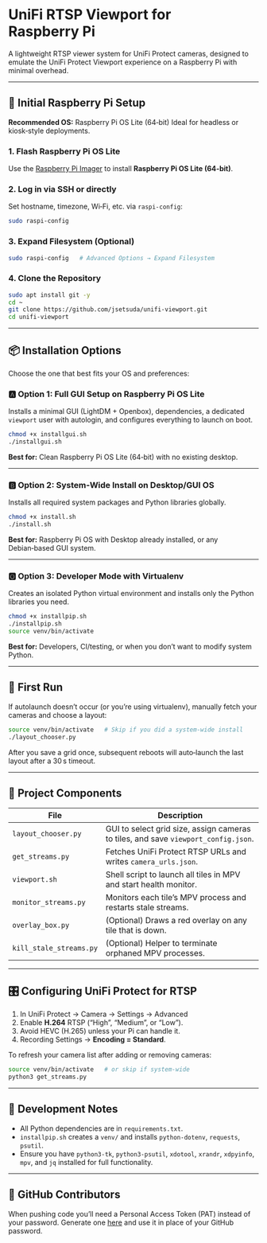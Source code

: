 # UniFi RTSP Viewport for Raspberry Pi

A lightweight RTSP viewer system for UniFi Protect cameras, designed to emulate the UniFi Protect Viewport experience on a Raspberry Pi with minimal overhead.

---

## 🧰 Initial Raspberry Pi Setup

**Recommended OS:** Raspberry Pi OS Lite (64‑bit)
Ideal for headless or kiosk‑style deployments.

### 1. Flash Raspberry Pi OS Lite

Use the [Raspberry Pi Imager](https://www.raspberrypi.com/software/) to install **Raspberry Pi OS Lite (64‑bit)**.

### 2. Log in via SSH or directly

Set hostname, timezone, Wi‑Fi, etc. via `raspi-config`:

```bash
sudo raspi-config
```

### 3. Expand Filesystem (Optional)

```bash
sudo raspi-config   # Advanced Options → Expand Filesystem
```

### 4. Clone the Repository

```bash
sudo apt install git -y
cd ~
git clone https://github.com/jsetsuda/unifi-viewport.git
cd unifi-viewport
```

---

## 📦 Installation Options

Choose the one that best fits your OS and preferences:

### 🅰️ Option 1: Full GUI Setup on Raspberry Pi OS Lite

Installs a minimal GUI (LightDM + Openbox), dependencies, a dedicated `viewport` user with autologin, and configures everything to launch on boot.

```bash
chmod +x installgui.sh
./installgui.sh
```

**Best for:** Clean Raspberry Pi OS Lite (64‑bit) with no existing desktop.

---

### 🅱️ Option 2: System‑Wide Install on Desktop/GUI OS

Installs all required system packages and Python libraries globally.

```bash
chmod +x install.sh
./install.sh
```

**Best for:** Raspberry Pi OS with Desktop already installed, or any Debian‑based GUI system.

---

### 🅾️ Option 3: Developer Mode with Virtualenv

Creates an isolated Python virtual environment and installs only the Python libraries you need.

```bash
chmod +x installpip.sh
./installpip.sh
source venv/bin/activate
```

**Best for:** Developers, CI/testing, or when you don’t want to modify system Python.

---

## 🚀 First Run

If autolaunch doesn’t occur (or you’re using virtualenv), manually fetch your cameras and choose a layout:

```bash
source venv/bin/activate   # Skip if you did a system‑wide install
./layout_chooser.py
```

After you save a grid once, subsequent reboots will auto‑launch the last layout after a 30 s timeout.

---

## 📌 Project Components

| File                    | Description                                                                        |
| ----------------------- | ---------------------------------------------------------------------------------- |
| `layout_chooser.py`     | GUI to select grid size, assign cameras to tiles, and save `viewport_config.json`. |
| `get_streams.py`        | Fetches UniFi Protect RTSP URLs and writes `camera_urls.json`.                     |
| `viewport.sh`           | Shell script to launch all tiles in MPV and start health monitor.                  |
| `monitor_streams.py`    | Monitors each tile’s MPV process and restarts stale streams.                       |
| `overlay_box.py`        | (Optional) Draws a red overlay on any tile that is down.                           |
| `kill_stale_streams.py` | (Optional) Helper to terminate orphaned MPV processes.                             |

---

## 🎛 Configuring UniFi Protect for RTSP

1. In UniFi Protect → Camera → Settings → Advanced
2. Enable **H.264** RTSP (“High”, “Medium”, or “Low”).
3. Avoid HEVC (H.265) unless your Pi can handle it.
4. Recording Settings → **Encoding = Standard**.

To refresh your camera list after adding or removing cameras:

```bash
source venv/bin/activate   # or skip if system‑wide
python3 get_streams.py
```

---

## 🧪 Development Notes

* All Python dependencies are in `requirements.txt`.
* `installpip.sh` creates a `venv/` and installs `python-dotenv`, `requests`, `psutil`.
* Ensure you have `python3-tk`, `python3-psutil`, `xdotool`, `xrandr`, `xdpyinfo`, `mpv`, and `jq` installed for full functionality.

---

## 🔐 GitHub Contributors

When pushing code you’ll need a Personal Access Token (PAT) instead of your password. Generate one [here](https://github.com/settings/tokens) and use it in place of your GitHub password.
